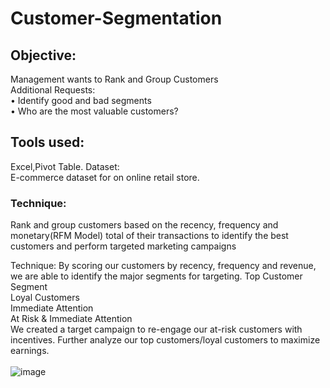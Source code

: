 # Customer-Segmentation

## Objective:
Management wants to Rank and Group Customers<br/>
Additional Requests:<br/>
• Identify good and bad segments<br/>
• Who are the most valuable customers?<br/>
## Tools used:
Excel,Pivot Table.
Dataset:<br/>
E-commerce dataset for on online retail store.<br/>

### Technique:
Rank and group customers based on the recency, frequency and monetary(RFM Model) total of their transactions to identify the best customers and perform targeted marketing campaigns

Technique:
By scoring our customers by recency, frequency and revenue, we are able to identify the major segments for targeting.
Top Customer Segment<br/>
Loyal Customers<br/>
Immediate Attention<br/>
At Risk & Immediate Attention<br/>
We created a target campaign to re-engage our at-risk customers with incentives. Further analyze our top customers/loyal customers to maximize earnings.<br/><br/>
![image](https://github.com/Baishaki-sfdc/Customer-Segmentation/assets/133767570/f840f8ab-90c1-4322-b5a3-1bc6169e6c70)
